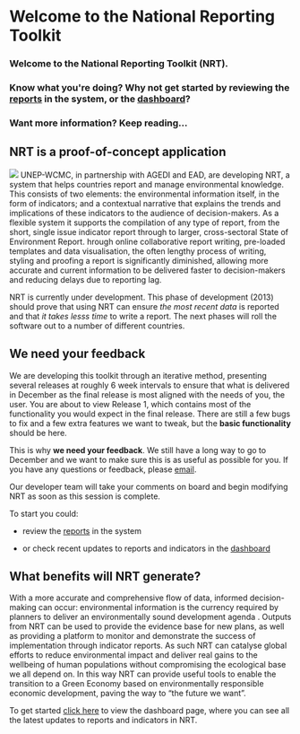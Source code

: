 # Welcome to the National Reporting Toolkit

### Welcome to the National Reporting Toolkit (NRT). 

### Know what you're doing? Why not get started by reviewing the [reports](/reports) in the system, or the [dashboard](/dashboard)?

### Want more information? Keep reading... 

## NRT is a proof-of-concept application

![](images/product-screenshot-w400.png)
UNEP-WCMC, in partnership with AGEDI and EAD, are developing NRT, a system that helps countries report and manage environmental knowledge. This consists of two elements: the environmental information itself, in the form of indicators; and a contextual narrative that explains the trends and implications of these indicators to the audience of decision-makers. As a flexible system it supports the compilation of any type of report, from the short, single issue indicator report through to larger, cross-sectoral State of Environment Report. hrough online collaborative report writing, pre-loaded templates and data visualisation,  the often lengthy process of writing, styling and proofing a report is significantly diminished, allowing more accurate and current information to be delivered faster to decision-makers and reducing delays due to reporting lag.

NRT is currently under development. This phase of development (2013) should prove that using NRT can ensure _the most recent data_ is reported and that _it takes lesss time_ to write a report. The next phases will roll the software out to a number of different countries. 

## We need your feedback 

We are developing this toolkit through an iterative method, presenting several releases at roughly 6 week intervals to ensure that what is delivered in December as the final release is most aligned with the needs of you, the user. You are about to view Release 1, which contains most of the functionality you would expect in the final release. There are still a few bugs to fix and a few extra features we want to tweak, but the **basic functionality** should be here. 

This is why **we need your feedback**. We still have a long way to go to December and we want to make sure this is as useful as possible for you. If you have any questions or feedback, please [email](mailto://eadstaff%2Bk2kokbgwnljldhc3dk9k@boards.trello.com). 

Our developer team will take your comments on board and begin modifying NRT as soon as this session is complete. 

To start you could:

- review the [reports](/reports) in the system

- or check recent updates to reports and indicators in the [dashboard](/dashboard)


## What benefits will NRT generate?

With a more accurate and comprehensive flow of data, informed decision-making can occur: environmental information is the currency required by planners to deliver an environmentally sound development agenda . Outputs from NRT can be used to provide the evidence base for new plans, as well as providing a platform to monitor and demonstrate the success of implementation through indicator reports. As such NRT can catalyse global efforts to reduce environmental impact and deliver real gains to the wellbeing of human populations without compromising the ecological base we all depend on.  In this way NRT can provide useful tools to enable the transition to a Green Economy based on environmentally responsible economic development, paving the way to “the future we want”.

To get started [click here](/dashboard) to view the dashboard page, where you can see all the latest updates to reports and indicators in NRT. 

